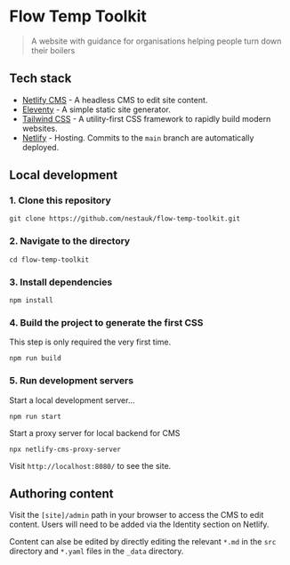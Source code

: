 # Flow Temp Toolkit

> A website with guidance for organisations helping people turn down their boilers

## Tech stack

- [Netlify CMS](https://www.netlifycms.org/) - A headless CMS to edit site content.
- [Eleventy](https://www.11ty.dev/) - A simple static site generator.
- [Tailwind CSS](https://tailwindcss.com/) - A utility-first CSS framework to rapidly build modern websites.
- [Netlify](https://www.netlify.com/) - Hosting. Commits to the `main` branch are automatically deployed.

## Local development

### 1. Clone this repository

```
git clone https://github.com/nestauk/flow-temp-toolkit.git
```

### 2. Navigate to the directory

```
cd flow-temp-toolkit
```

### 3. Install dependencies

```
npm install
```

### 4. Build the project to generate the first CSS

This step is only required the very first time.

```
npm run build
```

### 5. Run development servers

Start a local development server...

```
npm run start
```

Start a proxy server for local backend for CMS

```
npx netlify-cms-proxy-server
```

Visit `http://localhost:8080/` to see the site.

## Authoring content

Visit the `[site]/admin` path in your browser to access the CMS to edit content. Users will need to be added via the Identity section on Netlify.

Content can alse be edited by directly editing the relevant `*.md` in the `src` directory and `*.yaml` files in the `_data` directory.
